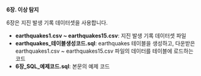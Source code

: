 <b>6장. 이상 탐지</b>

6장은 지진 발생 기록 데이터셋을 사용합니다.

- <b>earthquakes1.csv ~ earthquakes15.csv</b>: 지진 발생 기록 데이터셋 파일
- <b>earthquakes_테이블생성코드.sql</b>: earthquakes 테이블을 생성하고, 다운받은 earthquakes1.csv ~ earthquakes15.csv 파일의 데이터를 테이블에 로드하는 코드
- <b>6장_SQL_예제코드.sql</b>: 본문의 예제 코드
